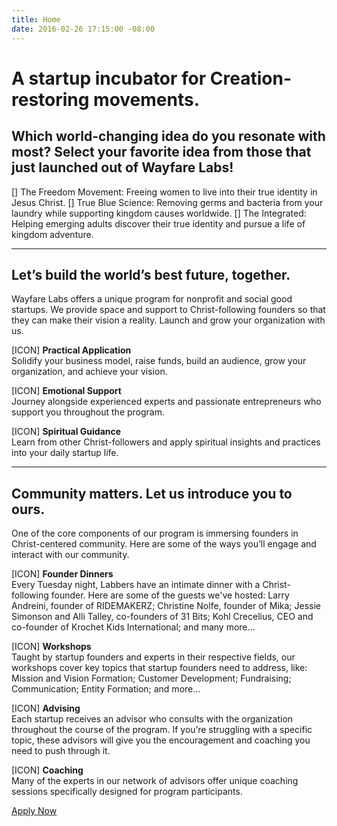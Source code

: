 ```yaml
---
title: Home
date: 2016-02-26 17:15:00 -08:00
---
```


# A startup incubator for Creation-restoring movements.

## Which world-changing idea do you resonate with most? Select your favorite idea from those that just launched out of Wayfare Labs!

\[\] The Freedom Movement: Freeing women to live into their true identity in Jesus Christ.
\[\] True Blue Science: Removing germs and bacteria from your laundry while supporting kingdom causes worldwide.
\[\] The Integrated: Helping emerging adults discover their true identity and pursue a life of kingdom adventure.

---

## Let’s build the world’s best future, together.

Wayfare Labs offers a unique program for nonprofit and social good startups. We provide space and support to Christ-following founders so that they can make their vision a reality. Launch and grow your organization with us.

\[ICON\]
**Practical Application**\
Solidify your business model, raise funds, build an audience, grow your organization, and achieve your vision.

\[ICON\]
**Emotional Support**\
Journey alongside experienced experts and passionate entrepreneurs who support you throughout the program.

\[ICON\]
**Spiritual Guidance**\
Learn from other Christ-followers and apply spiritual insights and practices into your daily startup life.

----

## Community matters. Let us introduce you to ours.

One of the core components of our program is immersing founders in Christ-centered community. Here are some of the ways you’ll engage and interact with our community.

[ICON]
**Founder Dinners**  
Every Tuesday night, Labbers have an intimate dinner with a Christ-following founder. Here are some of the guests we've hosted: Larry Andreini, founder of RIDEMAKERZ; Christine Nolfe, founder of Mika; Jessie Simonson and Alli Talley, co-founders of 31 Bits; Kohl Crecelius, CEO and co-founder of Krochet Kids International; and many more…

[ICON]
**Workshops**  
Taught by startup founders and experts in their respective fields, our workshops cover key topics that startup founders need to address, like:
Mission and Vision Formation; Customer Development; Fundraising; Communication; Entity Formation; and more… 

[ICON]
**Advising**  
Each startup receives an advisor who consults with the organization throughout the course of the program. If you’re struggling with a specific topic, these advisors will give you the encouragement and coaching you need to push through it.

[ICON]
**Coaching**  
Many of the experts in our network of advisors offer unique coaching sessions specifically designed for program participants.

[Apply Now](/apply)
